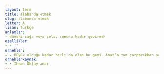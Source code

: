 ```yaml
---
layout: term
title: alabanda etmek
slug: alabanda-etmek
letter: A
lisan: Türkçe
anlamlar:
- dümeni sağa veya sola, sonuna kadar çevirmek
ozellikler:
- - ''
ornekler:
- - Büyük olduğu kadar hızlı da olan bu gemi, Amat’a tam çarpacakken sancak alabanda etti.
orneklerkaynak:
- - İhsan Oktay Anar
---
```

